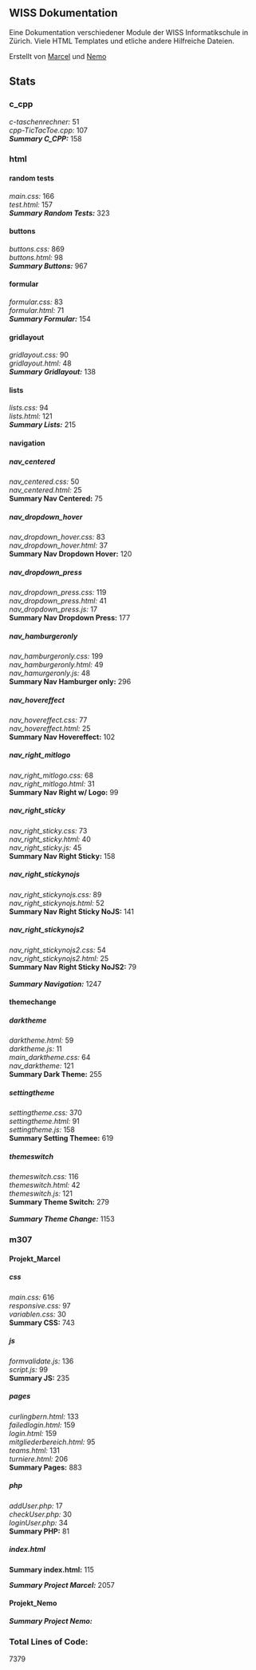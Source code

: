 ## WISS Dokumentation
Eine Dokumentation verschiedener Module der WISS Informatikschule in Zürich. Viele HTML Templates und etliche andere Hilfreiche Dateien.

Erstellt von [Marcel](https://github.com/thebauzz/ "thebauzz, Ersteller") und [Nemo](https://github.com/neeemoo/ "Neeemoo, Ersteller")

## Stats
### c_cpp
_c-taschenrechner:_ 51\
_cpp-TicTacToe.cpp:_ 107\
**_Summary C_CPP:_** 158

### html
#### random tests
_main.css:_ 166\
_test.html:_ 157\
**_Summary Random Tests:_** 323

#### buttons
_buttons.css:_ 869\
_buttons.html:_ 98\
**_Summary Buttons:_** 967

#### formular
_formular.css:_ 83\
_formular.html:_ 71\
**_Summary Formular:_** 154

#### gridlayout
_gridlayout.css:_ 90\
_gridlayout.html:_ 48\
**_Summary Gridlayout:_** 138

#### lists
_lists.css:_ 94\
_lists.html:_ 121\
**_Summary Lists:_** 215

#### navigation
##### nav_centered
_nav_centered.css:_ 50\
_nav_centered.html:_ 25\
**Summary Nav Centered:** 75

##### nav_dropdown_hover
_nav_dropdown_hover.css:_ 83\
_nav_dropdown_hover.html:_ 37\
**Summary Nav Dropdown Hover:** 120

##### nav_dropdown_press
_nav_dropdown_press.css:_ 119\
_nav_dropdown_press.html:_ 41\
_nav_dropdown_press.js:_ 17\
**Summary Nav Dropdown Press:** 177

##### nav_hamburgeronly
_nav_hamburgeronly.css:_ 199\
_nav_hamburgeronly.html:_ 49\
_nav_hamurgeronly.js:_ 48\
**Summary Nav Hamburger only:** 296

##### nav_hovereffect
_nav_hovereffect.css:_ 77\
_nav_hovereffect.html:_ 25\
**Summary Nav Hovereffect:** 102

##### nav_right_mitlogo
_nav_right_mitlogo.css:_ 68\
_nav_right_mitlogo.html:_ 31\
**Summary Nav Right w/ Logo:** 99

##### nav_right_sticky
_nav_right_sticky.css:_ 73\
_nav_right_sticky.html:_ 40\
_nav_right_sticky.js:_ 45\
**Summary Nav Right Sticky:** 158

##### nav_right_stickynojs
_nav_right_stickynojs.css:_ 89\
_nav_right_stickynojs.html:_ 52\
**Summary Nav Right Sticky NoJS:** 141

##### nav_right_stickynojs2
_nav_right_stickynojs2.css:_ 54\
_nav_right_stickynojs2.html:_ 25\
**Summary Nav Right Sticky NoJS2:** 79\
\
**_Summary Navigation:_** 1247

#### themechange
##### darktheme
_darktheme.html:_ 59\
_darktheme.js:_ 11\
_main_darktheme.css:_ 64\
_nav_darktheme:_ 121\
**Summary Dark Theme:** 255

##### settingtheme
_settingtheme.css:_ 370\
_settingtheme.html:_ 91\
_settingtheme.js:_ 158\
**Summary Setting Themee:** 619

##### themeswitch
_themeswitch.css:_ 116\
_themeswitch.html:_ 42\
_themeswitch.js:_ 121\
**Summary Theme Switch:** 279\
\
**_Summary Theme Change:_** 1153

### m307
#### Projekt_Marcel
##### css
_main.css:_ 616\
_responsive.css:_ 97\
_variablen.css:_ 30\
**Summary CSS:** 743

##### js
_formvalidate.js:_ 136\
_script.js:_ 99\
**Summary JS:** 235

##### pages
_curlingbern.html:_ 133\
_failedlogin.html:_ 159\
_login.html:_ 159\
_mitgliederbereich.html:_ 95\
_teams.html:_ 131\
_turniere.html:_ 206\
**Summary Pages:** 883

##### php
_addUser.php:_ 17\
_checkUser.php:_ 30\
_loginUser.php:_ 34\
**Summary PHP:** 81

##### index.html
**Summary index.html:** 115

**_Summary Project Marcel:_** 2057

#### Projekt_Nemo
**_Summary Project Nemo:_** 

### Total Lines of Code:
7379
